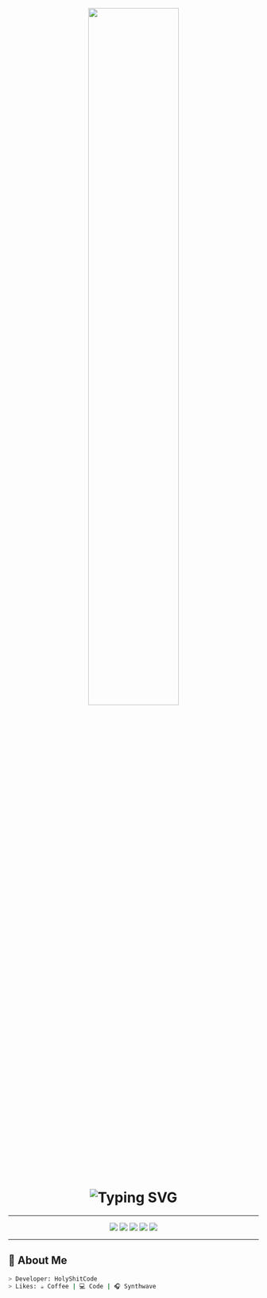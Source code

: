 <p align="center">
  <img src="https://media.giphy.com/media/qgQUggAC3Pfv687qPC/giphy.gif" width="60%">
</p>

<h1 align="center">
  <img src="https://readme-typing-svg.herokuapp.com?font=Fira+Code&size=30&pause=1000&color=39FF14&center=true&vCenter=true&width=600&lines=Welcome+to+HolyShitCode's+World;We+Build+the+Matrix" alt="Typing SVG" />
</h1>

---

<p align="center">
  <img src="https://img.shields.io/badge/Spring-6DB33F?style=for-the-badge&logo=spring&logoColor=white"/>
  <img src="https://img.shields.io/badge/Java-ED8B00?style=for-the-badge&logo=java&logoColor=white"/>
  <img src="https://img.shields.io/badge/Python-3776AB?style=for-the-badge&logo=python&logoColor=white"/>
  <img src="https://img.shields.io/badge/Spring%20Boot-6DB33F?style=for-the-badge&logo=spring&logoColor=white"/>
  <img src="https://img.shields.io/badge/Thymeleaf-003100?style=for-the-badge&logo=thymeleaf&logoColor=white"/>
</p>

---

## 🧠 About Me

```bash
> Developer: HolyShitCode
> Likes: ☕ Coffee | 💻 Code | 🎧 Synthwave
